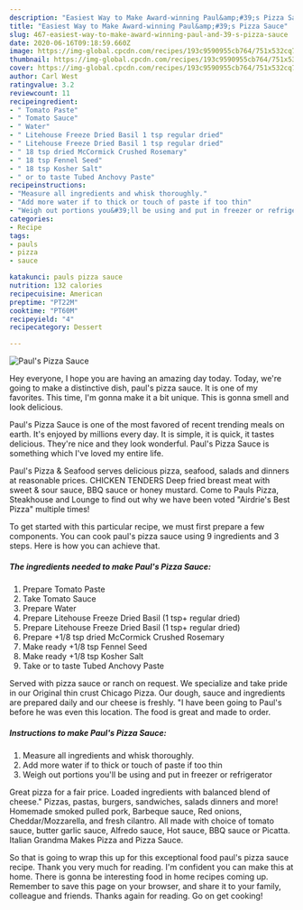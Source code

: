 ```yaml
---
description: "Easiest Way to Make Award-winning Paul&amp;#39;s Pizza Sauce"
title: "Easiest Way to Make Award-winning Paul&amp;#39;s Pizza Sauce"
slug: 467-easiest-way-to-make-award-winning-paul-and-39-s-pizza-sauce
date: 2020-06-16T09:18:59.660Z
image: https://img-global.cpcdn.com/recipes/193c9590955cb764/751x532cq70/pauls-pizza-sauce-recipe-main-photo.jpg
thumbnail: https://img-global.cpcdn.com/recipes/193c9590955cb764/751x532cq70/pauls-pizza-sauce-recipe-main-photo.jpg
cover: https://img-global.cpcdn.com/recipes/193c9590955cb764/751x532cq70/pauls-pizza-sauce-recipe-main-photo.jpg
author: Carl West
ratingvalue: 3.2
reviewcount: 11
recipeingredient:
- " Tomato Paste"
- " Tomato Sauce"
- " Water"
- " Litehouse Freeze Dried Basil 1 tsp regular dried"
- " Litehouse Freeze Dried Basil 1 tsp regular dried"
- " 18 tsp dried McCormick Crushed Rosemary"
- " 18 tsp Fennel Seed"
- " 18 tsp Kosher Salt"
- " or to taste Tubed Anchovy Paste"
recipeinstructions:
- "Measure all ingredients and whisk thoroughly."
- "Add more water if to thick or touch of paste if too thin"
- "Weigh out portions you&#39;ll be using and put in freezer or refrigerator"
categories:
- Recipe
tags:
- pauls
- pizza
- sauce

katakunci: pauls pizza sauce 
nutrition: 132 calories
recipecuisine: American
preptime: "PT22M"
cooktime: "PT60M"
recipeyield: "4"
recipecategory: Dessert

---
```



![Paul&#39;s Pizza Sauce](https://img-global.cpcdn.com/recipes/193c9590955cb764/751x532cq70/pauls-pizza-sauce-recipe-main-photo.jpg)

Hey everyone, I hope you are having an amazing day today. Today, we're going to make a distinctive dish, paul&#39;s pizza sauce. It is one of my favorites. This time, I'm gonna make it a bit unique. This is gonna smell and look delicious.

Paul&#39;s Pizza Sauce is one of the most favored of recent trending meals on earth. It's enjoyed by millions every day. It is simple, it is quick, it tastes delicious. They're nice and they look wonderful. Paul&#39;s Pizza Sauce is something which I've loved my entire life.

Paul&#39;s Pizza &amp; Seafood serves delicious pizza, seafood, salads and dinners at reasonable prices. CHICKEN TENDERS Deep fried breast meat with sweet &amp; sour sauce, BBQ sauce or honey mustard. Come to Pauls Pizza, Steakhouse and Lounge to find out why we have been voted &#34;Airdrie&#39;s Best Pizza&#34; multiple times!


To get started with this particular recipe, we must first prepare a few components. You can cook paul&#39;s pizza sauce using 9 ingredients and 3 steps. Here is how you can achieve that.

<!--inarticleads1-->

##### The ingredients needed to make Paul&#39;s Pizza Sauce:

1. Prepare  Tomato Paste
1. Take  Tomato Sauce
1. Prepare  Water
1. Prepare  Litehouse Freeze Dried Basil (1 tsp+ regular dried)
1. Prepare  Litehouse Freeze Dried Basil (1 tsp+ regular dried)
1. Prepare  +1/8 tsp dried McCormick Crushed Rosemary
1. Make ready  +1/8 tsp Fennel Seed
1. Make ready  +1/8 tsp Kosher Salt
1. Take  or to taste Tubed Anchovy Paste


Served with pizza sauce or ranch on request. We specialize and take pride in our Original thin crust Chicago Pizza. Our dough, sauce and ingredients are prepared daily and our cheese is freshly. &#34;I have been going to Paul&#39;s before he was even this location. The food is great and made to order. 

<!--inarticleads2-->

##### Instructions to make Paul&#39;s Pizza Sauce:

1. Measure all ingredients and whisk thoroughly.
1. Add more water if to thick or touch of paste if too thin
1. Weigh out portions you&#39;ll be using and put in freezer or refrigerator


Great pizza for a fair price. Loaded ingredients with balanced blend of cheese.&#34; Pizzas, pastas, burgers, sandwiches, salads dinners and more! Homemade smoked pulled pork, Barbeque sauce, Red onions, Cheddar/Mozzarella, and fresh cilantro. All made with choice of tomato sauce, butter garlic sauce, Alfredo sauce, Hot sauce, BBQ sauce or Picatta. Italian Grandma Makes Pizza and Pizza Sauce. 

So that is going to wrap this up for this exceptional food paul&#39;s pizza sauce recipe. Thank you very much for reading. I'm confident you can make this at home. There is gonna be interesting food in home recipes coming up. Remember to save this page on your browser, and share it to your family, colleague and friends. Thanks again for reading. Go on get cooking!
